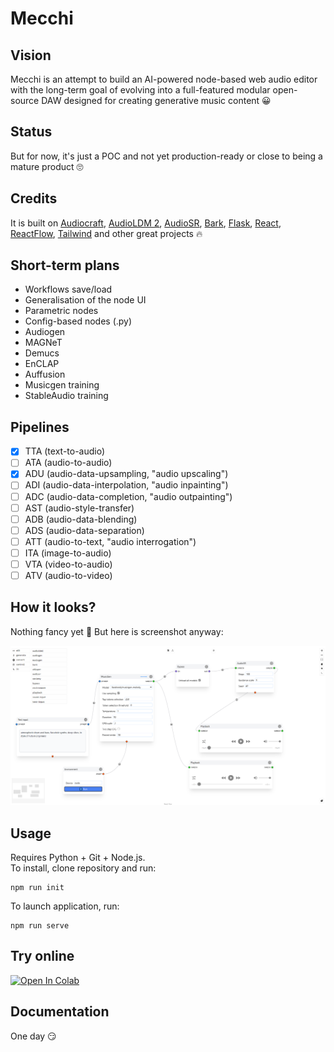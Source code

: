 # Mecchi

## Vision

Mecchi is an attempt to build an AI-powered node-based web audio editor with the long-term goal of evolving into a full-featured modular open-source DAW designed for creating generative music content 😀

## Status

But for now, it's just a POC and not yet production-ready or close to being a mature product 🙄

## Credits 

It is built on [Audiocraft](https://github.com/facebookresearch/audiocraft), [AudioLDM 2](https://github.com/haoheliu/AudioLDM2), [AudioSR](https://github.com/haoheliu/versatile_audio_super_resolution), [Bark](https://github.com/suno-ai/bark), [Flask](https://github.com/pallets/flask), [React](https://github.com/facebook/react), [ReactFlow](https://github.com/wbkd/react-flow), [Tailwind](https://github.com/tailwindlabs/tailwindcss) and other great projects 🔥

## Short-term plans

* Workflows save/load
* Generalisation of the node UI
* Parametric nodes
* Config-based nodes (.py) 
* Audiogen
* MAGNeT
* Demucs
* EnCLAP
* Auffusion
* Musicgen training
* StableAudio training

## Pipelines

- [x] TTA (text-to-audio)  
- [ ] ATA (audio-to-audio)    
- [x] ADU (audio-data-upsampling, "audio upscaling")  
- [ ] ADI (audio-data-interpolation, "audio inpainting")  
- [ ] ADC (audio-data-completion, "audio outpainting")  
- [ ] AST (audio-style-transfer)   
- [ ] ADB (audio-data-blending)  
- [ ] ADS (audio-data-separation)  
- [ ] ATT (audio-to-text, "audio interrogation")  
- [ ] ITA (image-to-audio)  
- [ ] VTA (video-to-audio)  
- [ ] ATV (audio-to-video)  

## How it looks? 

Nothing fancy yet 🐥 But here is screenshot anyway:

![img](/screenshots/mecchi.png)

## Usage

Requires Python + Git + Node.js.  
To install, clone repository and run:
```
npm run init
```
To launch application, run:
```
npm run serve
```
## Try online 

[![Open In Colab](https://colab.research.google.com/assets/colab-badge.svg)](https://colab.research.google.com/drive/1_hg2a_hwtsEEreQN7EQEKX4GWj5zBvZt)
<br>


## Documentation

One day 😏